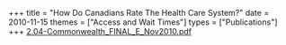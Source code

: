 +++
title = "How Do Canadians Rate The Health Care System?"
date = 2010-11-15
themes = ["Access and Wait Times"]
types = ["Publications"]
+++
[2.04-Commonwealth_FINAL_E_Nov2010.pdf](/files/2.04-Commonwealth_FINAL_E_Nov2010.pdf)
